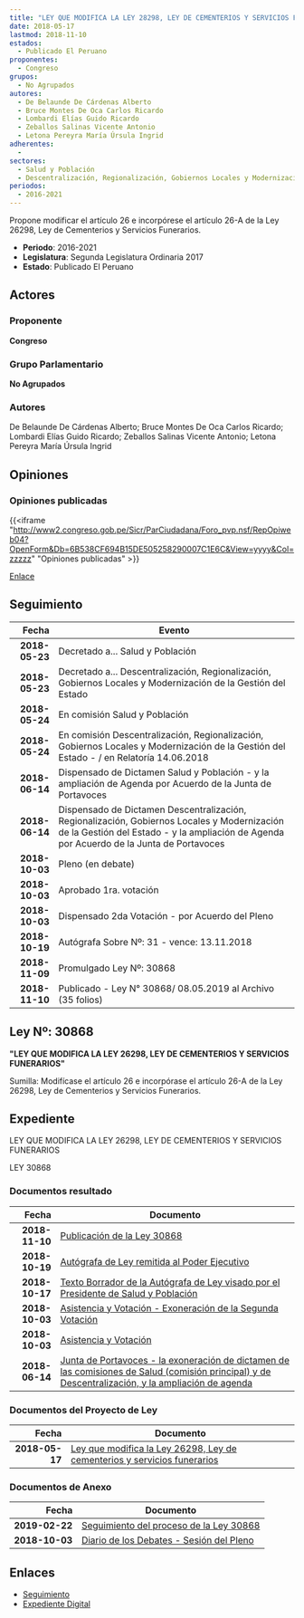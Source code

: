 ```yaml
---
title: "LEY QUE MODIFICA LA LEY 28298, LEY DE CEMENTERIOS Y SERVICIOS FUNERARIOS"
date: 2018-05-17
lastmod: 2018-11-10
estados: 
  - Publicado El Peruano
proponentes: 
  - Congreso
grupos: 
  - No Agrupados
autores: 
  - De Belaunde De Cárdenas Alberto
  - Bruce Montes De Oca Carlos Ricardo
  - Lombardi Elías Guido Ricardo
  - Zeballos Salinas Vicente Antonio
  - Letona Pereyra María Úrsula Ingrid
adherentes: 
  - 
sectores: 
  - Salud y Población
  - Descentralización, Regionalización, Gobiernos Locales y Modernización de la Gestión del Estado
periodos: 
  - 2016-2021
---
```


Propone modificar el artículo 26 e incorpórese el artículo 26-A de la Ley 26298, Ley de Cementerios y Servicios Funerarios.

- **Periodo**: 2016-2021
- **Legislatura**: Segunda Legislatura Ordinaria 2017
- **Estado**: Publicado El Peruano

## Actores

### Proponente

**Congreso**

### Grupo Parlamentario

**No Agrupados**

### Autores

De Belaunde De Cárdenas Alberto; Bruce Montes De Oca Carlos Ricardo; Lombardi Elías Guido Ricardo; Zeballos Salinas Vicente Antonio; Letona Pereyra María Úrsula Ingrid


## Opiniones

### Opiniones publicadas

{{<iframe "http://www2.congreso.gob.pe/Sicr/ParCiudadana/Foro_pvp.nsf/RepOpiweb04?OpenForm&Db=6B538CF694B15DE505258290007C1E6C&View=yyyy&Col=zzzzz" "Opiniones publicadas" >}}

[Enlace](http://www2.congreso.gob.pe/Sicr/ParCiudadana/Foro_pvp.nsf/RepOpiweb04?OpenForm&Db=6B538CF694B15DE505258290007C1E6C&View=yyyy&Col=zzzzz)

## Seguimiento

| Fecha | Evento |
|------:|--------|
| **2018-05-23** | Decretado a... Salud y Población|
| **2018-05-23** | Decretado a... Descentralización, Regionalización, Gobiernos Locales y Modernización de la Gestión del Estado|
| **2018-05-24** | En comisión Salud y Población|
| **2018-05-24** | En comisión Descentralización, Regionalización, Gobiernos Locales y Modernización de la Gestión del Estado - / en Relatoría 14.06.2018|
| **2018-06-14** | Dispensado de Dictamen Salud y Población - y la ampliación de Agenda por Acuerdo de la Junta de Portavoces|
| **2018-06-14** | Dispensado de Dictamen Descentralización, Regionalización, Gobiernos Locales y Modernización de la Gestión del Estado - y la ampliación de Agenda por Acuerdo de la Junta de Portavoces|
| **2018-10-03** | Pleno (en debate)|
| **2018-10-03** | Aprobado 1ra. votación|
| **2018-10-03** | Dispensado 2da Votación - por Acuerdo del Pleno|
| **2018-10-19** | Autógrafa Sobre Nº: 31 - vence: 13.11.2018|
| **2018-11-09** | Promulgado Ley Nº: 30868|
| **2018-11-10** | Publicado - Ley N° 30868/ 08.05.2019 al Archivo (35 folios)|

## Ley Nº: 30868

**"LEY QUE MODIFICA LA LEY 26298, LEY DE CEMENTERIOS Y SERVICIOS FUNERARIOS"**

Sumilla: Modifícase el artículo 26 e incorpórase el artículo 26-A de la Ley 26298, Ley de Cementerios y Servicios Funerarios.


## Expediente

LEY QUE MODIFICA LA LEY 26298, LEY DE CEMENTERIOS Y SERVICIOS FUNERARIOS

LEY 30868


### Documentos resultado

| Fecha | Documento |
|------:|--------|
| **2018-11-10** | [Publicación de la Ley 30868](http://www.leyes.congreso.gob.pe/Documentos/2016_2021/ADLP/Normas_Legales/30868-LEY.pdf) |
| **2018-10-19** | [Autógrafa de Ley remitida al Poder Ejecutivo](http://www.leyes.congreso.gob.pe/Documentos/2016_2021/ADLP/Texto_Aprobado/AU0287920181019.pdf) |
| **2018-10-17** | [Texto Borrador de la Autógrafa de Ley visado por el Presidente de Salud y Población](http://www.leyes.congreso.gob.pe/Documentos/2016_2021/Texto_Borrador_de_Autografa/BAU0287920181017.pdf) |
| **2018-10-03** | [Asistencia y Votación - Exoneración de la Segunda Votación](http://www.leyes.congreso.gob.pe/Documentos/2016_2021/Asistencia_y_Votacion/Proyectos_de_Ley/Exoneracion_de_Segunda_Votacion/ESV0287920181003..pdf) |
| **2018-10-03** | [Asistencia y Votación](http://www.leyes.congreso.gob.pe/Documentos/2016_2021/Asistencia_y_Votacion/Proyectos_de_Ley/AV0287920181003.pdf) |
| **2018-06-14** | [Junta de Portavoces - la exoneración de dictamen de las comisiones de Salud (comisión principal) y de Descentralización, y la ampliación de agenda](http://www.leyes.congreso.gob.pe/Documentos/2016_2021/Acuerdos/Junta_Portavoces/AJP0287920180614.pdf) |

### Documentos del Proyecto de Ley

| Fecha | Documento |
|------:|--------|
| **2018-05-17** | [Ley que modifica la Ley 26298, Ley de cementerios y servicios funerarios](http://www.leyes.congreso.gob.pe/Documentos/2016_2021/Proyectos_de_Ley_y_de_Resoluciones_Legislativas/PL0287920180517..pdf) |

### Documentos de Anexo

| Fecha | Documento |
|------:|--------|
| **2019-02-22** | [Seguimiento del proceso de la Ley 30868](http://www.leyes.congreso.gob.pe/Documentos/2016_2021/Seguimiento_de_Proyectos_de_Ley/02879PL20190222.pdf) |
| **2018-10-03** | [Diario de los Debates - Sesión del Pleno](http://www2.congreso.gob.pe/Sicr/DiarioDebates/Publicad.nsf/SesionesPleno/05256D6E0073DFE90525831C0063738F/$FILE/PLO-2018-8D.pdf) |

## Enlaces 

- [Seguimiento](http://www2.congreso.gob.pe/Sicr/TraDocEstProc/CLProLey2016.nsf/f7fff46988ca05b1052578e100829cc7/8172461c29373f9d05258290006add68?OpenDocument)
- [Expediente Digital](http://www2.congreso.gob.pe/Sicr/TraDocEstProc/CLProLey2016.nsf/f7fff46988ca05b1052578e100829cc7/8172461c29373f9d05258290006add68?OpenDocument&Click=05257FB7005EB655.eb71d0cf91d8294e05256cdf006b5706/$Body/0.1C6C)
